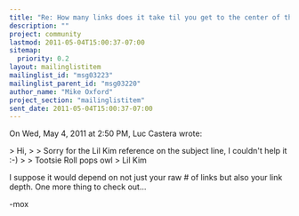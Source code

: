 ```yaml
---
title: "Re: How many links does it take til you get to the center of the ... ?"
description: ""
project: community
lastmod: 2011-05-04T15:00:37-07:00
sitemap:
  priority: 0.2
layout: mailinglistitem
mailinglist_id: "msg03223"
mailinglist_parent_id: "msg03220"
author_name: "Mike Oxford"
project_section: "mailinglistitem"
sent_date: 2011-05-04T15:00:37-07:00
---
```



On Wed, May 4, 2011 at 2:50 PM, Luc Castera  wrote:

&gt; Hi,
&gt;
&gt; Sorry for the Lil Kim reference on the subject line, I couldn't help it :-)
&gt;
&gt;
Tootsie Roll pops owl &gt; Lil Kim

I suppose it would depend on not just your raw # of links but also your link
depth.
One more thing to check out...

-mox
